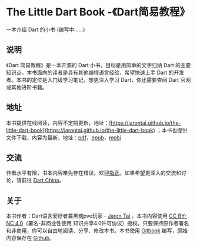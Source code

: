 # The Little Dart Book -《Dart简易教程》

一本介绍 Dart 的小书 \(编写中......\)

## 说明

《Dart 简易教程》是一本开源的 Dart 小书，目标是用简单的文字归纳 Dart 的主要知识点。本书面向的读者是具有其他编程语言经验，希望快速上手 Dart 的开发者。本书的定位是入门级学习笔记，想更深入学习 Dart，你还需要查阅 Dart 官网或其他进阶书籍。

## 地址

本书提供在线阅读，内容不定期更新，地址：[https://jarontai.github.io/the-little-dart-book](https://jarontai.github.io/the-little-dart-book) ；本书也提供文件下载，内容为最新，地址：[pdf](https://www.gitbook.com/download/pdf/book/jarontai/the-little-dart-book)，[epub](https://www.gitbook.com/download/epub/book/jarontai/the-little-dart-book)，[mobi](https://www.gitbook.com/download/mobi/book/jarontai/the-little-dart-book)

## 交流

作者水平有限，书本内容难免存在错误，欢迎[指正](https://github.com/jarontai/the-little-dart-book/issues/new)。如果希望更深入的交流和讨论，请前往 [Dart China](http://www.dart-china.org/)。

## 关于

本书作者：Dart语言爱好者兼黑魂pve玩家 - [Jaron Tai](https://github.com/jarontai) 。本书内容使用 [CC BY-NC 4.0](http://creativecommons.org/licenses/by-nc/4.0/)（署名-非商业性使用 知识共享4.0许可协议）授权。只要保持原作者署名和非商用，你可以自由地阅读、分享、修改本书。本书使用 [Gitbook](https://www.gitbook.com/) 编写，原始内容保存在 [Github](https://github.com/jarontai/the-little-dart-book)。

